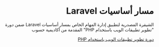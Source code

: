 <h1 dir="rtl"> مسار أساسيات Laravel </h1>
<p dir="rtl">الشيفرة المصدرية لتطبيق إدارة المهام الخاص بمسار أساسيات Laravel ضمن دورة "تطوير تطبيقات الويب باستخدام PHP" المقدمة من أكاديمية حسوب</p>

<div dir="rtl">
<a href="https://academy.hsoub.com/learn/php-web-application-development/">دورة تطوير تطبيقات الويب باستخدام  PHP</a>
</div>
